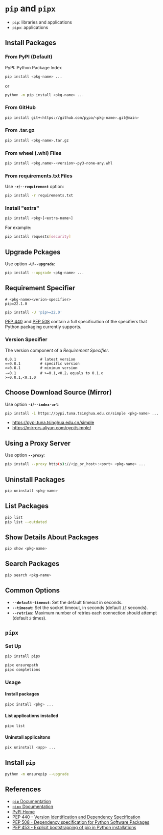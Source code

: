 # `pip` and `pipx`

- `pip`: libraries and applications
- `pipx`: applications

## Install Packages

### From PyPI (Default)

PyPI: Python Package Index

```bash
pip install <pkg-name> ...
```

or

```bash
python -m pip install <pkg-name> ...
```

### From GitHub

```bash
pip install git+<https://github.com/pypa/<pkg-name>.git@main>
```

### From .tar.gz

```bash
pip install <pkg-name>.tar.gz
```

### From wheel (.whl) Files

```bash
pip install <pkg.name>-<version>-py3-none-any.whl
```

### From requirements.txt Files

Use **`-r`**/**`--requirement`** option:

```bash
pip install -r requirements.txt
```

### Install "extra"

```bash
pip install <pkg>[<extra-name>]
```

For example:

```bash
pip install requests[security]
```

## Upgrade Pckages

Use option **`-U`**/**`--upgrade`**:

```bash
pip install --upgrade <pkg-name> ...
```

## Requirement Specifier

```plaintext
# <pkg-name><verion-specifier>
pip=22.1.0
```

```bash
pip install -U 'pip>=22.0'
```

[PEP 440](https://peps.python.org/pep-0440/ "Version Identification and Dependency Specification")
and [PEP 508](https://peps.python.org/pep-0508/ "Dependency specification for Python Software Packages")
contain a full specification of the specifiers that Python packaging currently supports.

### Version Specifier

The version component of a *Requirement Specifier*.

```plaintext
0.0.1           # latest version
==0.0.1         # specific version
>=0.0.1         # minimum version
~=0.1           # >=0.1,<0.2，equals to 0.1.x
>=0.0.1,<0.1.0
```

## Choose Download Source (Mirror)

Use option **`-i`**/**`--index-url`**:

```bash
pip install -i https://pypi.tuna.tsinghua.edu.cn/simple <pkg-name> ...
```

- <https://pypi.tuna.tsinghua.edu.cn/simple>
- <https://mirrors.aliyun.com/pypi/simple/>

## Using a Proxy Server

Use option **`--proxy`**:

```bash
pip install --proxy http(s)://<ip_or_host>:<port> <pkg-name> ...
```

## Uninstall Packages

```bash
pip uninstall <pkg-name>
```

## List Packages

```bash
pip list
pip list --outdated
```

## Show Details About Packages

```bash
pip show <pkg-name>
```

## Search Packages

```bash
pip search <pkg-name>
```

## Common Options

- **`--default-timeout`**: Set the default timeout in seconds.
- **`--timeout`**: Set the socket timeout, in seconds (default *`15`* seconds).
- **`--retries`**: Maximum number of retries each connection should attempt (default *`5`* times).

## `pipx`

### Set Up

```bash
pip install pipx

pipx ensurepath
pipx completions
```

### Usage

#### Install packages

```bash
pipx install <pkg> ...
```

#### List applications installed

```bash
pipx list
```

#### Uninstall applicaitons

```bash
pix uninstall <app> ...
```

## Install `pip`

```bash
python -m ensurepip --upgrade
```

## References

- [`pip` Documentation](https://pip.pypa.io/en/stable/)
- [`pipx` Documentation](https://pypa.github.io/pipx/)
- [PyPI Home](https://pypi.org)
- [PEP 440 - Version Identification and Dependency Specification](https://peps.python.org/pep-0440/)
- [PEP 508 - Dependency specification for Python Software Packages](https://peps.python.org/pep-0508/)
- [PEP 453 - Explicit bootstrapping of pip in Python installations](https://www.python.org/dev/peps/pep-0453)
